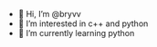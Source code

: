 - 👋 Hi, I’m @bryvv
- 👀 I’m interested in c++ and python
- 🌱 I’m currently learning python 


<!---
bryvv/bryvv is a ✨ special ✨ repository because its `README.md` (this file) appears on your GitHub profile.
You can click the Preview link to take a look at your changes.
--->
